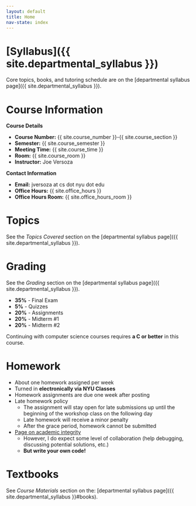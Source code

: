 ```yaml
---
layout: default
title: Home 
nav-state: index
---
```


<a name="course-info"></a>

# [Syllabus]({{ site.departmental_syllabus }})

Core topics, books, and tutoring schedule are on the [departmental syllabus page]({{ site.departmental_syllabus }}).

Course Information
====

__Course Details__

* __Course Number:__ {{ site.course_number }}-{{ site.course_section }}
* __Semester:__ {{ site.course_semester }}
* __Meeting Time:__ {{ site.course_time }}
* __Room:__ {{ site.course_room }}
* __Instructor:__ Joe Versoza

<a name="contact-info"></a>
__Contact Information__

* __Email:__ jversoza at cs dot nyu dot edu
* __Office Hours:__  {{ site.office_hours }}
* __Office Hours Room:__ {{ site.office_hours_room }}
<a name="topics"></a>

Topics
====
See the _Topics Covered_ section on the [departmental syllabus page]({{ site.departmental_syllabus }}).

<a name="grading"></a>

Grading
====
See the _Grading_ section on the [departmental syllabus page]({{ site.departmental_syllabus }}).


* __35%__ - Final Exam
* __5%__ - Quizzes
* __20%__ - Assignments
* __20%__ - Midterm #1
* __20%__ - Midterm #2

Continuing with computer science courses requires **a C or better** in this course. 

<a name="homework"></a>

Homework
====
* About one homework assigned per week 
* Turned in **electronically via NYU Classes**
* Homework assignments are due one week after posting
* Late homework policy
	* The assignment will stay open for late submissions up until the beginning of the workshop class on the following day
	* Late homework will receive a minor penalty
	* After the grace period, homework cannot be submitted
* [Page on academic integrity](http://www.cs.nyu.edu/webapps/content/academic/undergrad/academic_integrity)
	* However, I do expect some level of collaboration (help debugging, discussing potential solutions, etc.)
	* __But write your own code!__

<a name="books"></a>

Textbooks
====
See _Course Materials_ section on the: [departmental syllabus page]({{ site.departmental_syllabus }}#books).


<!-- got lazy here, wants some anchorzzzz -->
<br />
<br />
<br />
<br />
<br />
<br />
<br />
<br />
<br />
<br />
<div>
</div>
